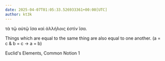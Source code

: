 ```yaml
---
date: 2025-04-07T01:05:33.526933361+00:00[UTC]
author: kt3k
---
```

τὰ τῷ αὐτῷ ἴσα καὶ ἀλλήλοις ἐστὶν ἴσα.

Things which are equal to the same thing are also equal to one another. (a = c & b = c -> a = b)

Euclid's Elements, Common Notion 1
